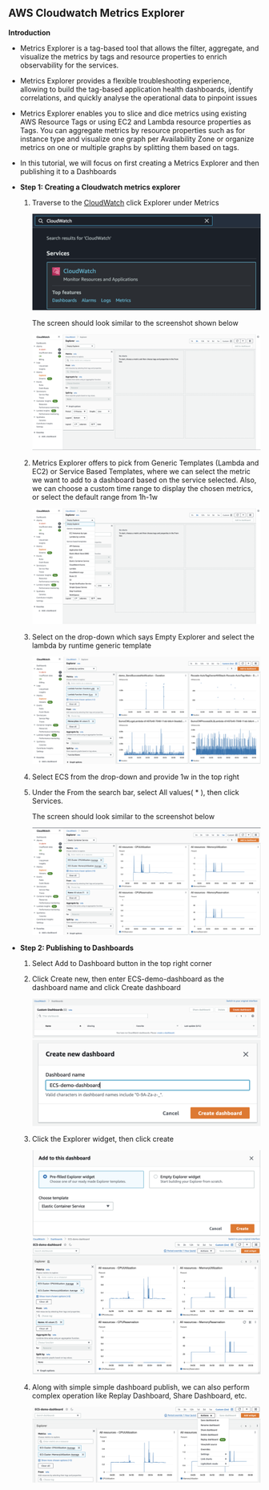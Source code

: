 ## AWS Cloudwatch Metrics Explorer

**Introduction**

- Metrics Explorer is a tag-based tool that allows the filter, aggregate, and visualize the metrics by tags and resource properties to enrich observability for the services. 

- Metrics Explorer provides a flexible troubleshooting experience, allowing to build the tag-based application health dashboards, identify correlations, and quickly analyse the operational data to pinpoint issues

- Metrics Explorer enables you to slice and dice metrics using existing AWS Resource Tags or using EC2 and Lambda resource properties as Tags. You can aggregate metrics by resource properties such as for instance type and visualize one graph per Availability Zone or organize metrics on one or multiple graphs by splitting them based on tags. 

-  In this tutorial, we will focus on first creating a Metrics Explorer and then publishing it to a Dashboards

- **Step 1: Creating a Cloudwatch metrics explorer**

   1. Traverse to the <a href="https://console.aws.amazon.com/cloudwatch/">CloudWatch</a> click Explorer under Metrics
   
      <img src="images/image1.png" class="inline"/> 
   
      The screen should look similar to the screenshot shown below
      
      <img src="images/image2.png" class="inline"/> 
   
   2.  Metrics Explorer offers to pick from Generic Templates (Lambda and EC2) or Service Based Templates, where we can select the metric we want to add to a dashboard based on the service selected. Also, we can choose a custom time range to display the chosen metrics, or select the default range from 1h-1w
   
       <img src="images/image3.png" class="inline"/> 
   
   3.  Select on the drop-down which says Empty Explorer and select the lambda by runtime generic template
   
       <img src="images/image4.png" class="inline"/> 
   
   4.  Select ECS from the drop-down and provide 1w in the top right
   
   5.  Under the From the search bar, select All values( * ), then click Services.
   
       The screen should look similar to the screenshot below
       
       <img src="images/image5.png" class="inline"/> 

- **Step 2: Publishing to Dashboards**
   
   1. Select Add to Dashboard button in the top right corner  
   
   2. Click Create new, then enter ECS-demo-dashboard as the dashboard name and click Create dashboard
   
      <img src="images/image6.png" class="inline"/> 
       
      <img src="images/image7.png" class="inline"/> 
   
   3. Click the Explorer widget, then click create
   
      <img src="images/image8.png" class="inline"/> 
      
      <img src="images/image9.png" class="inline"/> 
   
   4. Along with simple simple dashboard publish, we can also perform complex operation like Replay Dashboard, Share Dashboard, etc.

      <img src="images/image10.png" class="inline"/> 
